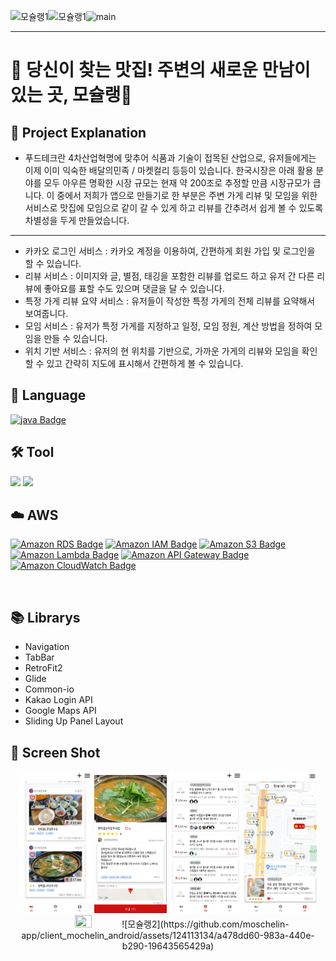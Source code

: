 ![모슐랭1](https://github.com/moschelin-app/client_mochelin_android/assets/124113134/3d6bcba1-9ff9-4434-b339-c790cd690d9b)![모슐랭1](https://github.com/moschelin-app/client_mochelin_android/assets/124113134/e098c6fb-0cbd-4de1-bc79-9965ac849b81)![main](https://github.com/moschelin-app/client_mochelin_android/assets/124220561/ba1cdca6-b93e-4d61-bdaa-f56bea3d32c0)


---
# 🍳 당신이 찾는 맛집! 주변의 새로운 만남이 있는 곳, 모슐랭🍴

## 📌 Project Explanation

-  푸드테크란 4차산업혁명에 맞추어 식품과 기술이 접목된 산업으로, 유저들에게는 이제 이미 익숙한 배달의민족 / 마켓컬리 등등이 있습니다. 한국시장은 아래 활용 분야를 모두 아우른 명확한 시장 규모는 현재 약 200조로 추정할 만큼 시장규모가 큽니다. 이 중에서 저희가 앱으로 만들기로 한 부분은 주변 가게 리뷰 및 모임을 위한 서비스로 맛집에 모임으로 같이 갈 수 있게 하고 리뷰를 간추려서 쉽게 볼 수 있도록 차별성을 두게 만들었습니다.

---
- 카카오 로그인 서비스 : 카카오 계정을 이용하여, 간편하게 회원 가입 및 로그인을 할 수 있습니다.
- 리뷰 서비스 : 이미지와 글, 별점, 태깅을 포함한 리뷰를 업로드 하고 유저 간 다른 리뷰에 좋아요를 표할 수도 있으며 댓글을 달 수 있습니다. 
- 특정 가게 리뷰 요약 서비스 : 유저들이 작성한 특정 가게의 전체 리뷰를 요약해서 보여줍니다.
- 모임 서비스 : 유저가 특정 가게를 지정하고 일정, 모임 정원, 계산 방법을 정하여 모임을 만들 수 있습니다.
- 위치 기반 서비스 : 유저의 현 위치를 기반으로, 가까운 가게의 리뷰와 모임을 확인할 수 있고 간략히 지도에 표시해서 간편하게 볼 수 있습니다.


## 💬 Language <br/>
[![java Badge](https://img.shields.io/badge/-java-orange?style=flat)](https://www.oracle.com/java/technologies/downloads/)
<br/>

## 🛠️ Tool<br/>
<img src="https://img.shields.io/badge/Android-3DDC84?style=flat-square&logo=android&logoColor=white"/> <img src="https://img.shields.io/badge/Android%20Studio-3DDC84?style=flat&logo=Android%20Studio&logoColor=white"/>
<br/>

## ☁️ AWS<br/>
[![Amazon RDS Badge](https://img.shields.io/badge/AWS%20RDS-4479A1?style=flat&logo=Amazon%20RDS&logoColor=white)](https://aws.amazon.com/ko/rds/)
[![Amazon IAM Badge](https://img.shields.io/badge/AWS%20IAM-red?style=flat&logo=Amazon%20IAM&logoColor=white)](https://aws.amazon.com/ko/rds/)
[![Amazon S3 Badge](https://img.shields.io/badge/AWS%20S3-569A31?style=flat&logo=Amazon%20S3&logoColor=white)](https://aws.amazon.com/ko/s3/)
[![Amazon Lambda Badge](https://img.shields.io/badge/AWS%20Lambda-FF9900?style=flat&logo=AWS%20Lambda&logoColor=white)](https://aws.amazon.com/ko/lambda/)
[![Amazon API Gateway Badge](https://img.shields.io/badge/AWS%20API%20Gateway-blue?style=flat&logo=AWS%20API%20Gateway&logoColor=white)](https://aws.amazon.com/ko/api-gateway/)
[![Amazon CloudWatch Badge](https://img.shields.io/badge/AWS%20CloudWatch-FF4F8B?style=flat&logo=AWS%20CloudWatch&logoColor=white)](https://aws.amazon.com/ko/cloudwatch/)

<br/>

## 📚 Librarys
- Navigation
- TabBar
- RetroFit2
- Glide
- Common-io
- Kakao Login API
- Google Maps API
- Sliding Up Panel Layout

## 📸 Screen Shot
<p align="center">
<img src="https://github.com/moschelin-app/client_mochelin_android/blob/main/projectimage/1.jpg?raw=true" width="23%" height="35%">
<img src="https://github.com/moschelin-app/client_mochelin_android/blob/main/projectimage/2.jpg?raw=true" width="23%" height="35%">
<img src="https://github.com/moschelin-app/client_mochelin_android/blob/main/projectimage/3.jpg?raw=true" width="23%" height="35%">
<img src="https://github.com/moschelin-app/client_mochelin_android/blob/main/projectimage/4.jpg?raw=true" width="23%" height="35%">
<img src="![모슐랭1](https://github.com/moschelin-app/client_mochelin_android/assets/124113134/11863580-9e66-4ef5-b0fb-d700c666f8a6).jpg?raw=true" width="23%" height="35%">
![모슐랭2](https://github.com/moschelin-app/client_mochelin_android/assets/124113134/a478dd60-983a-440e-b290-19643565429a)

</p>
<br>

